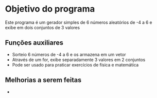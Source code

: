 # Objetivo do programa
Este programa é um gerador simples de 6 números aleatórios de -4 a 6 e exibe em dois conjuntos de 3 valores

## Funções auxiliares
- Sorteio 6 números de -4 a 6 e os armazena em um vetor
- Através de um for, exibe separadamente 3 valores em 2 conjuntos
- Pode ser usado para praticar exercícios de física e matemática

## Melhorias a serem feitas
- 
